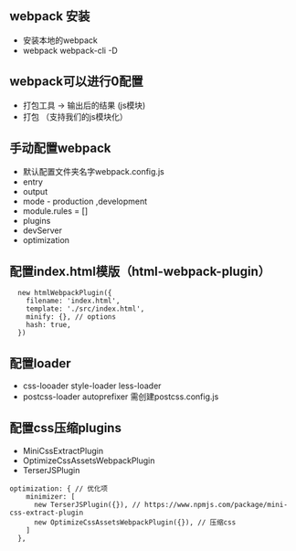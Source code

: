 ## webpack 安装
- 安装本地的webpack
- webpack webpack-cli -D

## webpack可以进行0配置
- 打包工具 -> 输出后的结果 (js模块)
- 打包 （支持我们的js模块化）

## 手动配置webpack
- 默认配置文件夹名字webpack.config.js
- entry
- output
- mode - production ,development
- module.rules = []
- plugins
- devServer
- optimization

## 配置index.html模版（html-webpack-plugin）
```
  new htmlWebpackPlugin({
    filename: 'index.html',
    template: './src/index.html',
    minify: {}, // options
    hash: true,
  })
```

## 配置loader
- css-looader style-loader  less-loader
- postcss-loader autoprefixer 需创建postcss.config.js

## 配置css压缩plugins
- MiniCssExtractPlugin
- OptimizeCssAssetsWebpackPlugin
- TerserJSPlugin
```
optimization: { // 优化项
    minimizer: [
      new TerserJSPlugin({}), // https://www.npmjs.com/package/mini-css-extract-plugin
      new OptimizeCssAssetsWebpackPlugin({}), // 压缩css
    ]
  },
```

